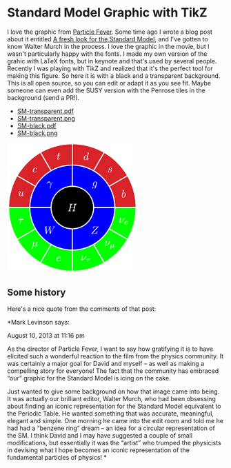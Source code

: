 # Standard Model Graphic with TikZ

I love the graphic from [Particle Fever](http://www.particlefever.com/PF/). Some time ago I wrote a blog post about it entitled [A fresh look for the Standard Model](http://theoryandpractice.org/2013/08/a-fresh-look-for-the-standard-model/), and I've gotten to know Walter Murch in the process. I love the graphic in the movie, but I wasn't particularly happy with the fonts. I made my own version of the grahic with LaTeX fonts, but in keynote and that's used by several people. Recently I was playing with TikZ and realized that it's the perfect tool for making this figure. So here it is with a black and a transparent background. This is all open source, so you can edit or adapt it as you see fit. Maybe someone can even add the SUSY version with the Penrose tiles in the background (send a PR!).

 * [SM-transparent.pdf](SM-transparent.pdf)
 * [SM-transparent.png](SM-transparent.pdf)
 * [SM-black.pdf](SM-black.pdf)
 * [SM-black.png](SM-black.pdf)

<img src="SM-transparent.png" alt="standard model graphic" width="60%"/>

## Some history
Here's a nice quote from the comments of that post:

*Mark Levinson says:

August 10, 2013 at 11:16 pm

As the director of Particle Fever, I want to say how gratifying it is to have elicited such a wonderful reaction to the film from the physics community. It was certainly a major goal for David and myself – as well as making a compelling story for everyone! The fact that the community has embraced “our” graphic for the Standard Model is icing on the cake.

Just wanted to give some background on how that image came into being. It was actually our brilliant editor, Walter Murch, who had been obsessing about finding an iconic representation for the Standard Model equivalent to the Periodic Table. He wanted something that was accurate, meaningful, elegant and simple. One morning he came into the edit room and told me he had had a “benzene ring” dream – an idea for a circular representation of the SM. I think David and I may have suggested a couple of small modifications, but essentially it was the “artist” who trumped the physicists in devising what I hope becomes an iconic representation of the fundamental particles of physics!
*
